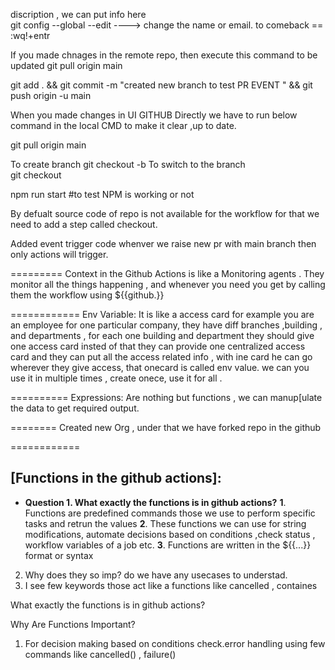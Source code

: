 discription , we can put info here  
git config --global --edit ----> change the name or email. to comeback ==  :wq!+entr

If you made chnages in the remote repo, then execute this command to be updated
git pull origin main

git add . && git commit -m "created new branch to test PR EVENT  " && git push origin -u main

When you made changes in UI GITHUB Directly we have to run below command in the local CMD to make it clear ,up to date.

git pull origin main

To create branch
git checkout -b <branch name>
To switch to the branch  
git checkout <branch name>

npm run start #to test NPM is working or not

By defualt source code of repo is not available for the workflow for that we need to add a step called checkout.

Added event trigger code whenver we raise new pr with main branch then only actions will trigger.

=========
Context in the Github Actions is like a Monitoring agents .
They monitor all the things happening , and whenever you need you get by calling them  the workflow using ${{github.<v name>}} 

============
Env Variable:
It is like a access card for example you are an employee for one particular company, they have diff branches ,building , and departments , for each one building and department they should give one access card insted of that they can provide one centralized access card and they can put all the access related info , with ine card he can go wherever they give access, that onecard is called env value. we can you use it in multiple times , create onece, use it for all . 

==========
Expressions: Are nothing but functions  , we can manup[ulate the data to get required output.

========
Created new Org , under that we have forked repo in the github

============
## [Functions in the github actions]:
- **Question 1. What exactly the functions is in github actions?**
**1**. Functions are predefined commands those we use to perform specific tasks and retrun the values
**2**. These functions we can use for string modifications, automate decisions based on conditions ,check status , workflow variables of a job etc.
**3**. Functions are written in the ${{...}} format or syntax

2. Why does they so imp? do we have any usecases to understad. 
3. I see few keywords those act like a functions like cancelled , containes


What exactly the functions is in github actions?


Why Are Functions Important?
1. For decision making based on conditions check.error handling using few commands like cancelled() , failure()